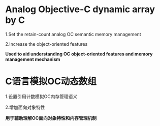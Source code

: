 # Analog Objective-C dynamic array by C

1.Set the retain-count analog OC semantic memory management

2.Increase the object-oriented features

**Used to aid understanding OC object-oriented features and memory management mechanism**

# C语言模拟OC动态数组

1.设置引用计数模拟OC内存管理语义

2.增加面向对象特性

**用于辅助理解OC面向对象特性和内存管理机制**

